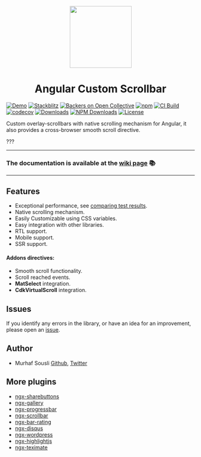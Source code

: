 <p align="center">
  <img height="165px" width="165px" style="text-align: center;" src="https://user-images.githubusercontent.com/8130692/64606830-d4006f00-d3cf-11e9-9874-c75269fa3a9c.png">
  <h1 align="center">Angular Custom Scrollbar</h1>
</p>

[![Demo](https://img.shields.io/badge/demo-online-ed1c46.svg)](https://ngx-scrollbar.netlify.com/)
[![Stackblitz](https://img.shields.io/badge/stackblitz-online-orange.svg)](https://stackblitz.com/edit/ngx-scrollbar)
[![Backers on Open Collective](https://opencollective.com/ngx-scrollbar/tiers/backers/badge.svg?label=Backers&color=brightgreen)](#sponsoring-ngx-scrollbar)
[![npm](https://img.shields.io/npm/v/ngx-scrollbar.svg?maxAge=2592000?style=plastic)](https://www.npmjs.com/package/ngx-scrollbar)
[![CI Build](https://github.com/MurhafSousli/ngx-scrollbar/workflows/tests/badge.svg)](https://github.com/MurhafSousli/ngx-scrollbar/actions?query=workflow%3Aci-build)
[![codecov](https://codecov.io/gh/MurhafSousli/ngx-scrollbar/graph/badge.svg?token=TO2idZEE1i)](https://codecov.io/gh/MurhafSousli/ngx-scrollbar)
[![Downloads](https://img.shields.io/npm/dt/ngx-scrollbar.svg?maxAge=2592000?style=plastic)](https://www.npmjs.com/package/ngx-scrollbar)
[![NPM Downloads](https://img.shields.io/npm/dm/ngx-scrollbar.svg)](https://www.npmjs.com/package/ngx-scrollbar)
[![License](https://img.shields.io/npm/l/express.svg?maxAge=2592000)](/LICENSE)

Custom overlay-scrollbars with native scrolling mechanism for Angular, it also provides a cross-browser smooth scroll directive.

???
___

### The documentation is available at the [wiki page](https://github.com/MurhafSousli/ngx-scrollbar/wiki) 📚

___

## Features

- Exceptional performance, see [comparing test results](https://github.com/MurhafSousli/ngx-scrollbar/wiki/Performance-analysis).
- Native scrolling mechanism.
- Easily Customizable using CSS variables.
- Easy integration with other libraries.
- RTL support.
- Mobile support.
- SSR support.

#### Addons directives:

- Smooth scroll functionality.
- Scroll reached events.
- **MatSelect** integration.
- **CdkVirtualScroll** integration.


## Issues

If you identify any errors in the library, or have an idea for an improvement, please open an [issue](https://github.com/MurhafSousli/ngx-scrollbar/issues).

## Author

- Murhaf Sousli [Github](https://github.com/MurhafSousli), [Twitter](https://twitter.com/MurhafSousli)

## More plugins

- [ngx-sharebuttons](https://github.com/MurhafSousli/ngx-sharebuttons)
- [ngx-gallery](https://github.com/MurhafSousli/ngx-gallery)
- [ngx-progressbar](https://github.com/MurhafSousli/ngx-progressbar)
- [ngx-scrollbar](https://github.com/MurhafSousli/ngx-scrollbar)
- [ngx-bar-rating](https://github.com/MurhafSousli/ngx-bar-rating)
- [ngx-disqus](https://github.com/MurhafSousli/ngx-disqus)
- [ngx-wordpress](https://github.com/MurhafSousli/ngx-wordpress)
- [ngx-highlightjs](https://github.com/MurhafSousli/ngx-highlightjs)
- [ngx-teximate](https://github.com/MurhafSousli/ngx-teximate)
